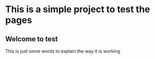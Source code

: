 # This is a simple project to test the pages
## Welcome to test

This is just some words to explain the way it is working
